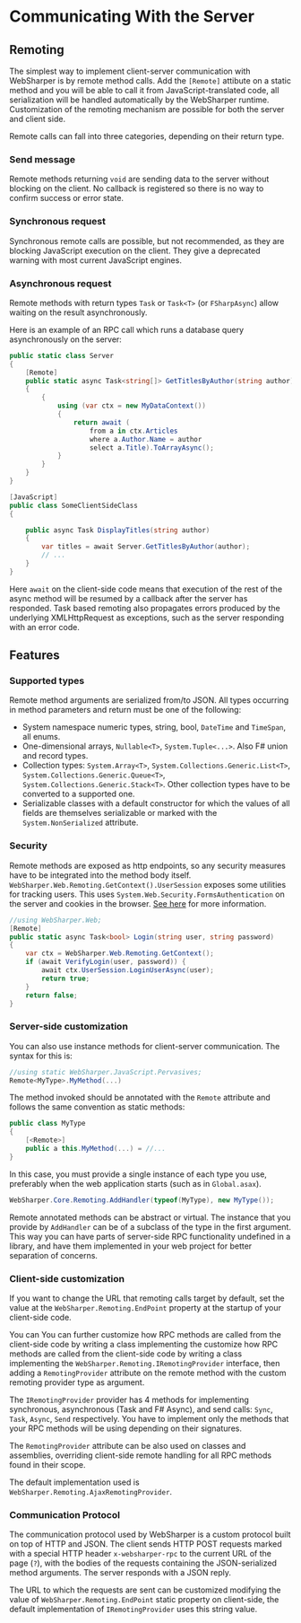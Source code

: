 # Communicating With the Server

## Remoting

The simplest way to implement client-server communication with WebSharper is by remote method calls.
Add the `[Remote]` attibute on a static method and you will be able to call it from
JavaScript-translated code, all serialization will be handled automatically by the WebSharper runtime.
Customization of the remoting mechanism are possible for both the server and client side.

Remote calls can fall into three categories, depending on their return type. 

### Send message

Remote methods returning `void` are sending data to the server without blocking on the client.
No callback is registered so there is no way to confirm success or error state.

### Synchronous request

Synchronous remote calls are possible, but not recommended, as they are blocking JavaScript execution on the client.
They give a deprecated warning with most current JavaScript engines.

### Asynchronous request

Remote methods with return types `Task` or `Task<T>` (or `FSharpAsync`) allow waiting on the result asynchronously.

Here is an example of an RPC call which runs a database query asynchronously on the server:

```csharp
public static class Server
{
    [Remote]
    public static async Task<string[]> GetTitlesByAuthor(string author)
    {
        {
            using (var ctx = new MyDataContext())
            {
                return await (
                    from a in ctx.Articles
                    where a.Author.Name = author
                    select a.Title).ToArrayAsync();
            }
        }
    }
}

[JavaScript]
public class SomeClientSideClass
{

	public async Task DisplayTitles(string author)
	{
		var titles = await Server.GetTitlesByAuthor(author);
		// ...
	}
}
```

Here `await` on the client-side code means that execution of the rest of the async
method will be resumed by a callback after the server has responded.
Task based remoting also propagates errors produced by the underlying XMLHttpRequest
as exceptions, such as the server responding with an error code.

## Features

### Supported types
 
Remote method arguments are serialized from/to JSON.
All types occurring in method parameters and return must be one of the following:

* System namespace numeric types, string, bool, `DateTime` and `TimeSpan`, all enums.
* One-dimensional arrays, `Nullable<T>`, `System.Tuple<...>`. Also F# union and record types.
* Collection types: `System.Array<T>`, `System.Collections.Generic.List<T>`, `System.Collections.Generic.Queue<T>`, `System.Collections.Generic.Stack<T>`. Other collection types have to be converted to a supported one.
* Serializable classes with a default constructor for which the values of all fields are themselves serializable 
or marked with the `System.NonSerialized` attribute.

### Security

Remote methods are exposed as http endpoints, so any security measures have to be integrated into the method body itself.
`WebSharper.Web.Remoting.GetContext().UserSession` exposes some utilities for tracking users.
This uses `System.Web.Security.FormsAuthentication` on the server and cookies in the browser. [See here](WebContext.md) for more information.

```csharp
//using WebSharper.Web;
[Remote]
public static async Task<bool> Login(string user, string password)
{
    var ctx = WebSharper.Web.Remoting.GetContext();
    if (await VerifyLogin(user, password)) {
        await ctx.UserSession.LoginUserAsync(user);
        return true;
    }
    return false;
}
```

### Server-side customization

You can also use instance methods for client-server communication. 
The syntax for this is:

```csharp
//using static WebSharper.JavaScript.Pervasives;
Remote<MyType>.MyMethod(...)
```

The method invoked should be annotated with the `Remote` attribute and
follows the same convention as static methods:

```csharp
public class MyType
{
    [<Remote>]
    public a this.MyMethod(...) = //...
}
```

In this case, you must provide a single instance of each type you use, preferably when the web application starts (such as in `Global.asax`).

```csharp
WebSharper.Core.Remoting.AddHandler(typeof(MyType), new MyType());
```

Remote annotated methods can be abstract or virtual.
The instance that you provide by `AddHandler` can be of a subclass of the type in the first argument.
This way you can have parts of server-side RPC functionality undefined in a library, and have them implemented in your web project for better separation of concerns. 

### Client-side customization

If you want to change the URL that remoting calls target by default, set the value at the `WebSharper.Remoting.EndPoint` property at the startup of your client-side code.

You can You can further customize how RPC methods are called from the client-side code by writing a class implementing the 
 customize how RPC methods are called from the client-side code by writing a class implementing the 
`WebSharper.Remoting.IRemotingProvider` interface, then adding a `RemotingProvider` attribute on the remote method
with the custom remoting provider type as argument.

The `IRemotingProvider` provider has 4 methods for implementing synchronous, asynchronous (Task and F# Async), and send calls: `Sync`, `Task`, `Async`, `Send` respectively.
You have to implement only the methods that your RPC methods will be using depending on their signatures.

The `RemotingProvider` attribute can be also used on classes and assemblies, overriding client-side remote handling for
all RPC methods found in their scope.

The default implementation used is `WebSharper.Remoting.AjaxRemotingProvider`.

### Communication Protocol

The communication protocol used by WebSharper is a custom protocol
built on top of HTTP and JSON. The client sends HTTP POST requests
marked with a special HTTP header `x-websharper-rpc` to the current
URL of the page (`?`), with the bodies of the requests containing the
JSON-serialized method arguments. The server responds with a JSON
reply.

The URL to which the requests are sent can be customized modifying the value of `WebSharper.Remoting.EndPoint`
static property on client-side, the default implementation of `IRemotingProvider` uses this string value.
